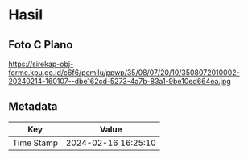 # Hasil

## Foto C Plano

https://sirekap-obj-formc.kpu.go.id/c6f6/pemilu/ppwp/35/08/07/20/10/3508072010002-20240214-160107--dbe162cd-5273-4a7b-83a1-9be10ed664ea.jpg


## Metadata

| Key        | Value               |
| ---------- | ------------------- |
| Time Stamp | 2024-02-16 16:25:10 |



